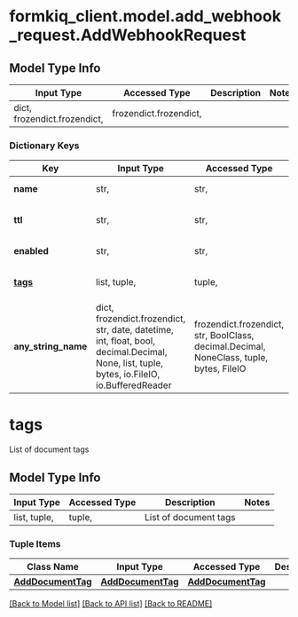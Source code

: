 # formkiq_client.model.add_webhook_request.AddWebhookRequest

## Model Type Info
Input Type | Accessed Type | Description | Notes
------------ | ------------- | ------------- | -------------
dict, frozendict.frozendict,  | frozendict.frozendict,  |  | 

### Dictionary Keys
Key | Input Type | Accessed Type | Description | Notes
------------ | ------------- | ------------- | ------------- | -------------
**name** | str,  | str,  | Name of webhook | 
**ttl** | str,  | str,  | Webhook time to live (expiry) | [optional] 
**enabled** | str,  | str,  | Is webhook enabled | [optional] 
**[tags](#tags)** | list, tuple,  | tuple,  | List of document tags | [optional] 
**any_string_name** | dict, frozendict.frozendict, str, date, datetime, int, float, bool, decimal.Decimal, None, list, tuple, bytes, io.FileIO, io.BufferedReader | frozendict.frozendict, str, BoolClass, decimal.Decimal, NoneClass, tuple, bytes, FileIO | any string name can be used but the value must be the correct type | [optional]

# tags

List of document tags

## Model Type Info
Input Type | Accessed Type | Description | Notes
------------ | ------------- | ------------- | -------------
list, tuple,  | tuple,  | List of document tags | 

### Tuple Items
Class Name | Input Type | Accessed Type | Description | Notes
------------- | ------------- | ------------- | ------------- | -------------
[**AddDocumentTag**](AddDocumentTag.md) | [**AddDocumentTag**](AddDocumentTag.md) | [**AddDocumentTag**](AddDocumentTag.md) |  | 

[[Back to Model list]](../../README.md#documentation-for-models) [[Back to API list]](../../README.md#documentation-for-api-endpoints) [[Back to README]](../../README.md)

